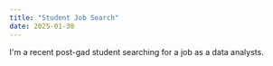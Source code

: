 ```yaml
---
title: "Student Job Search"
date: 2025-01-30
---
```

I'm a recent post-gad student searching for a job as a data analysts.
